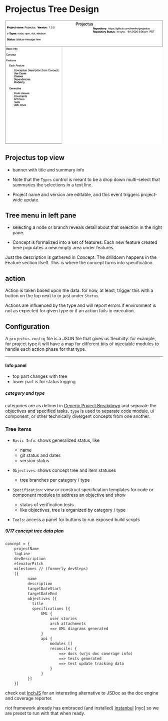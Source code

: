 # Projectus Tree Design

![visual concept](Projectus%20Overview.png)

## Projectus top view
- banner with title and summary info
- Note that the `Types` control is meant to be a drop down
multi-select that summaries the selections in a text line.

- Project name and version are editable, and this event
triggers project-wide update.

## Tree menu in left pane

- selecting a node or branch reveals detail about that selection
in the right pane.

- Concept is formalized into a set of features.  Each new feature
created here populates a new empty area under features.

Just the description is gathered in Concept.
The drilldown happens in the Feature section itself.  This is where
the concept turns into specification.

## action
Action is taken based upon the data.
for now, at least, trigger this with a button on the top
next to or just under `Status`.

Actions are influenced by the type and will report errors
if environment is not as expected for given type or if
an action fails in execution.

## Configuration
A `projectus.config` file is a JSON file that gives us flexibilty.
for example, for project type it will have a map for different
bits of injectable modules to handle each action phase for that
type.  

----
#### Info panel
- top part changes with tree
- lower part is for status logging


##### category and type
categories are as defined in [Generic Project Breakdown](Notes/x-Generic%20Project%20Breakdown.md)
and separate the objectives and specified tasks.
`type` is used to separate code module, ui component, or other
technically divergent concepts from one another.

### Tree items
- `Basic Info`: shows generalized status, like
    - name
    - git status and dates
    - version status

- `Objectives`: shows concept tree and item statuses
    - tree branches per category / type
- `Specification`: view or construct specification templates
for code or component modules to address an objective and show
    - status of verification tests
    - like objectives, tree is organized by category / type

- `Tools`: access a panel for buttons to run exposed build scripts         


##### 9/17 concept tree data plan

```
concept = {
    projectName
    tagLine
    devDescription
    elevatorPitch
    milestones // (formerly devSteps) 
    [{ 
          name
          description
          targetDateStart
          targetDateEnd
          objectives [{
            title
            specifications [{
                UML {
                    user stories
                    arch attachments
                    ==> UML diagrams generated
                }
                api {
                    modules []
                    reconcile: {
                        ==> docs (w/js doc coverage info) 
                        ==> tests generated
                        ==> test update tracking data
                    }
                }
          }]
    }]
```

check out [InchJS](http://rrrene.org/inchjs/) for an interesting alternative
to JSDoc as the doc engine and coverage reporter.

riot framework already has embraced (and installed) [Instanbul](https://istanbul.js.org) [nyc] so 
we are preset to run with that when ready.




